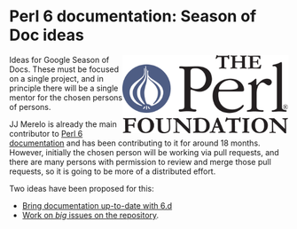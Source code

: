 # Perl 6 documentation: Season of Doc ideas

<img src="img/tpf_logo_transparent.png" width="300px" align="right" alt="TPF">

Ideas for Google Season of Docs. These must be focused on a single
project, and in principle there will be a single mentor for the chosen
persons of persons.

JJ Merelo is already the main contributor
to [Perl 6 documentation](https://github.com/perl6/doc) and has been
contributing to it for around 18 months. However, initially the chosen
person will be working via pull requests, and there are many persons
with permission to review and merge those pull requests, so it is
going to be more of a distributed effort.

Two ideas have been proposed for this:

* [Bring documentation up-to-date with 6.d](docs.md)
* [Work on *big* issues on the repository](big.md).

